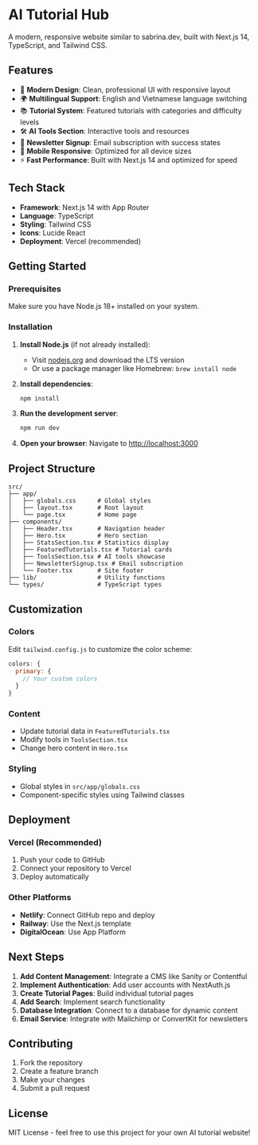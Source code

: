 # AI Tutorial Hub

A modern, responsive website similar to sabrina.dev, built with Next.js 14, TypeScript, and Tailwind CSS.

## Features

- 🎯 **Modern Design**: Clean, professional UI with responsive layout
- 🌍 **Multilingual Support**: English and Vietnamese language switching
- 📚 **Tutorial System**: Featured tutorials with categories and difficulty levels
- 🛠️ **AI Tools Section**: Interactive tools and resources
- 📧 **Newsletter Signup**: Email subscription with success states
- 📱 **Mobile Responsive**: Optimized for all device sizes
- ⚡ **Fast Performance**: Built with Next.js 14 and optimized for speed

## Tech Stack

- **Framework**: Next.js 14 with App Router
- **Language**: TypeScript
- **Styling**: Tailwind CSS
- **Icons**: Lucide React
- **Deployment**: Vercel (recommended)

## Getting Started

### Prerequisites

Make sure you have Node.js 18+ installed on your system.

### Installation

1. **Install Node.js** (if not already installed):
   - Visit [nodejs.org](https://nodejs.org/) and download the LTS version
   - Or use a package manager like Homebrew: `brew install node`

2. **Install dependencies**:
   ```bash
   npm install
   ```

3. **Run the development server**:
   ```bash
   npm run dev
   ```

4. **Open your browser**:
   Navigate to [http://localhost:3000](http://localhost:3000)

## Project Structure

```
src/
├── app/
│   ├── globals.css      # Global styles
│   ├── layout.tsx       # Root layout
│   └── page.tsx         # Home page
├── components/
│   ├── Header.tsx       # Navigation header
│   ├── Hero.tsx         # Hero section
│   ├── StatsSection.tsx # Statistics display
│   ├── FeaturedTutorials.tsx # Tutorial cards
│   ├── ToolsSection.tsx # AI tools showcase
│   ├── NewsletterSignup.tsx # Email subscription
│   └── Footer.tsx       # Site footer
├── lib/                 # Utility functions
└── types/               # TypeScript types
```

## Customization

### Colors
Edit `tailwind.config.js` to customize the color scheme:
```javascript
colors: {
  primary: {
    // Your custom colors
  }
}
```

### Content
- Update tutorial data in `FeaturedTutorials.tsx`
- Modify tools in `ToolsSection.tsx`
- Change hero content in `Hero.tsx`

### Styling
- Global styles in `src/app/globals.css`
- Component-specific styles using Tailwind classes

## Deployment

### Vercel (Recommended)

1. Push your code to GitHub
2. Connect your repository to Vercel
3. Deploy automatically

### Other Platforms

- **Netlify**: Connect GitHub repo and deploy
- **Railway**: Use the Next.js template
- **DigitalOcean**: Use App Platform

## Next Steps

1. **Add Content Management**: Integrate a CMS like Sanity or Contentful
2. **Implement Authentication**: Add user accounts with NextAuth.js
3. **Create Tutorial Pages**: Build individual tutorial pages
4. **Add Search**: Implement search functionality
5. **Database Integration**: Connect to a database for dynamic content
6. **Email Service**: Integrate with Mailchimp or ConvertKit for newsletters

## Contributing

1. Fork the repository
2. Create a feature branch
3. Make your changes
4. Submit a pull request

## License

MIT License - feel free to use this project for your own AI tutorial website!


